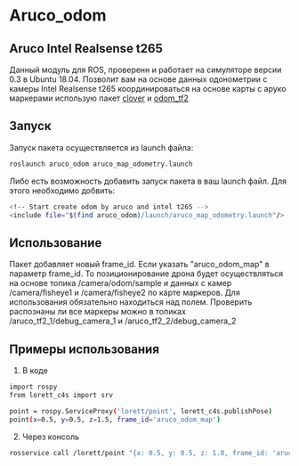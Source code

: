 # Aruco_odom
## Aruco Intel Realsense t265
Данный модуль для ROS, проверенн и работает на симуляторе версии 0.3 в Ubuntu 18.04. Позволит вам на основе данных одонометрии с камеры Intel Realsense t265 координироваться на основе карты с аруко маркерами использую пакет [clover](https://github.com/CopterExpress/clover) и [odom_tf2](https://github.com/Elur12/odom_tf2)

## Запуск 
Запуск пакета осуществляется из launch файла:
```bash
roslaunch aruco_odom aruco_map_odometry.launch
```
Либо есть возможность добавить запуск пакета в ваш launch файл. Для этого необходимо добвить:
```bash
<!-- Start create odom by aruco and intel t265 -->
<include file="$(find aruco_odom)/launch/aruco_map_odometry.launch"/>
```
## Использование
Пакет добавляет новый frame_id. Если указать "aruco_odom_map" в параметр frame_id. То позиционирование дрона будет осуществляться на основе топика /camera/odom/sample и данных с камер /camera/fisheye1 и /camera/fisheye2 по карте маркеров. 
Для использования обязательно находиться над полем. Проверить распознаны ли все маркеры можно в топиках /aruco_tf2_1/debug_camera_1 и /aruco_tf2_2/debug_camera_2

## Примеры использования
1. В коде
```bash
import rospy
from lorett_c4s import srv

point = rospy.ServiceProxy('lorett/point', lorett_c4s.publishPose)
point(x=0.5, y=0.5, z=1.5, frame_id='aruco_odom_map')

```

2. Через консоль
```bash
rosservice call /lorett/point "{x: 0.5, y: 0.5, z: 1.0, frame_id: 'aruco_odom_map'}" 
```
